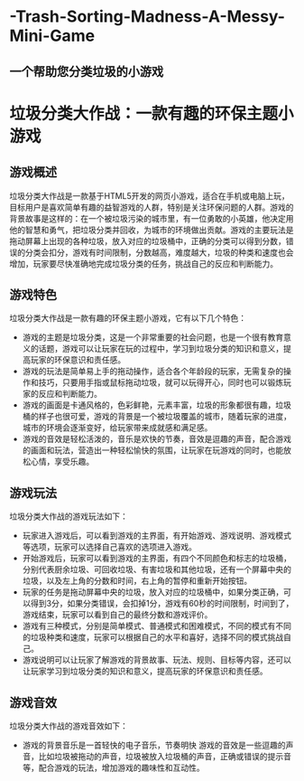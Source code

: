 # -Trash-Sorting-Madness-A-Messy-Mini-Game
一个帮助您分类垃圾的小游戏
---

# 垃圾分类大作战：一款有趣的环保主题小游戏

## 游戏概述

垃圾分类大作战是一款基于HTML5开发的网页小游戏，适合在手机或电脑上玩，目标用户是喜欢简单有趣的益智游戏的人群，特别是关注环保问题的人群。游戏的背景故事是这样的：在一个被垃圾污染的城市里，有一位勇敢的小英雄，他决定用他的智慧和勇气，把垃圾分类并回收，为城市的环境做出贡献。游戏的主要玩法是拖动屏幕上出现的各种垃圾，放入对应的垃圾桶中，正确的分类可以得到分数，错误的分类会扣分，游戏有时间限制，分数越高，难度越大，垃圾的种类和速度也会增加，玩家要尽快准确地完成垃圾分类的任务，挑战自己的反应和判断能力。

## 游戏特色

垃圾分类大作战是一款有趣的环保主题小游戏，它有以下几个特色：

- 游戏的主题是垃圾分类，这是一个非常重要的社会问题，也是一个很有教育意义的话题，游戏可以让玩家在玩的过程中，学习到垃圾分类的知识和意义，提高玩家的环保意识和责任感。
- 游戏的玩法是简单易上手的拖动操作，适合各个年龄段的玩家，无需复杂的操作和技巧，只要用手指或鼠标拖动垃圾，就可以玩得开心，同时也可以锻炼玩家的反应和判断能力。
- 游戏的画面是卡通风格的，色彩鲜艳，元素丰富，垃圾的形象都很有趣，垃圾桶的样子也很可爱，游戏的背景是一个被垃圾覆盖的城市，随着玩家的进度，城市的环境会逐渐变好，给玩家带来成就感和满足感。
- 游戏的音效是轻松活泼的，音乐是欢快的节奏，音效是逗趣的声音，配合游戏的画面和玩法，营造出一种轻松愉快的氛围，让玩家在玩游戏的同时，也能放松心情，享受乐趣。

## 游戏玩法

垃圾分类大作战的游戏玩法如下：

- 玩家进入游戏后，可以看到游戏的主界面，有开始游戏、游戏说明、游戏模式等选项，玩家可以选择自己喜欢的选项进入游戏。
- 开始游戏后，玩家可以看到游戏的主界面，有四个不同颜色和标志的垃圾桶，分别代表厨余垃圾、可回收垃圾、有害垃圾和其他垃圾，还有一个屏幕中央的垃圾，以及左上角的分数和时间，右上角的暂停和重新开始按钮。
- 玩家的任务是拖动屏幕中央的垃圾，放入对应的垃圾桶中，如果分类正确，可以得到3分，如果分类错误，会扣掉1分，游戏有60秒的时间限制，时间到了，游戏结束，玩家可以看到自己的最终分数和游戏评价。
- 游戏有三种模式，分别是简单模式、普通模式和困难模式，不同的模式有不同的垃圾种类和速度，玩家可以根据自己的水平和喜好，选择不同的模式挑战自己。
- 游戏说明可以让玩家了解游戏的背景故事、玩法、规则、目标等内容，还可以让玩家学习到垃圾分类的知识和意义，提高玩家的环保意识和责任感。


## 游戏音效

垃圾分类大作战的游戏音效如下：

- 游戏的背景音乐是一首轻快的电子音乐，节奏明快
游戏的音效是一些逗趣的声音，比如垃圾被拖动的声音，垃圾被放入垃圾桶的声音，正确或错误的提示音等，配合游戏的玩法，增加游戏的趣味性和互动性。
